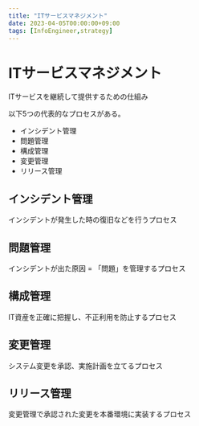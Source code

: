 ```yaml
---
title: "ITサービスマネジメント"
date: 2023-04-05T00:00:00+09:00
tags: [InfoEngineer,strategy]
---
```

# ITサービスマネジメント

ITサービスを継続して提供するための仕組み

以下5つの代表的なプロセスがある。

- インシデント管理
- 問題管理
- 構成管理
- 変更管理
- リリース管理

## インシデント管理

インシデントが発生した時の復旧などを行うプロセス
## 問題管理

インシデントが出た原因 = 「問題」を管理するプロセス

## 構成管理

IT資産を正確に把握し、不正利用を防止するプロセス

## 変更管理

システム変更を承認、実施計画を立てるプロセス

## リリース管理

変更管理で承認された変更を本番環境に実装するプロセス

